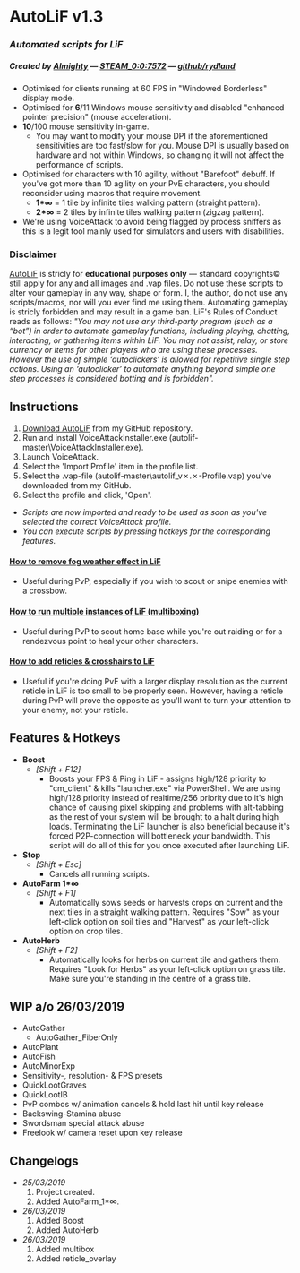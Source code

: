 # AutoLiF  v1.3
### _*Automated scripts for LiF*_ 
##### _*Created by [Almighty](https://i.kym-cdn.com/photos/images/original/001/171/120/b2d.jpg) — [STEAM_0:0:7572](https://steamcommunity.com/id/mcbenis/) — [github/rydland](https://github.com/rydland)*_
* Optimised for clients running at 60 FPS in "Windowed Borderless" display mode.
* Optimised for __6__/11 Windows mouse sensitivity and disabled "enhanced pointer precision" (mouse acceleration).
* __10__/100 mouse sensitivity in-game.
  * You may want to modify your mouse DPI if the aforementioned sensitivities are too fast/slow for you. Mouse DPI is usually based on hardware and not within Windows, so changing it will not affect the performance of scripts.
* Optimised for characters with 10 agility, without "Barefoot" debuff. If you've got more than 10 agility on your PvE characters, you should reconsider using macros that require movement.
  * __1*∞__ = 1 tile by infinite tiles walking pattern (straight pattern).
  * __2*∞__ = 2 tiles by infinite tiles walking pattern (zigzag pattern).
* We're using VoiceAttack to avoid being flagged by process sniffers as this is a legit tool mainly used for simulators and users with disabilities.
### Disclaimer
[AutoLiF](https://github.com/rydland/autolif) is stricly for __educational purposes only__ — standard copyrights© still apply for any and all images and .vap files.
Do not use these scripts to alter your gameplay in any way, shape or form. I, the author, do not use any scripts/macros, nor will you ever find me using them. Automating gameplay is stricly forbidden and may result in a game ban. LiF's Rules of Conduct reads as follows: _"You may not use any third-party program (such as a “bot”) in order to automate gameplay functions, including playing, chatting, interacting, or gathering items within LiF. You may not assist, relay, or store currency or items for other players who are using these processes. However the use of simple ‘autoclickers’ is allowed for repetitive single step actions. Using an ‘autoclicker’ to automate anything beyond simple one step processes is considered botting and is forbidden"._
## Instructions
1. [Download AutoLiF](https://github.com/rydland/autolif/archive/master.zip) from my GitHub repository.
2. Run and install VoiceAttackInstaller.exe (autolif-master\VoiceAttackInstaller.exe).
3. Launch VoiceAttack.
4. Select the 'Import Profile' item in the profile list.
5. Select the .vap-file (autolif-master\autolif_v✗.✗-Profile.vap) you've downloaded from my GitHub.
6. Select the profile and click, 'Open'.
* _Scripts are now imported and ready to be used as soon as you've selected the correct VoiceAttack profile._
* _You can execute scripts by pressing hotkeys for the corresponding features._
#### [How to remove fog weather effect in LiF](https://github.com/rydland/autolif/tree/master/remove_fog)
  * Useful during PvP, especially if you wish to scout or snipe enemies with a crossbow.
#### [How to run multiple instances of LiF (multiboxing)](https://github.com/rydland/autolif/tree/master/multibox)
  * Useful during PvP to scout home base while you're out raiding or for a rendezvous point to heal your other characters.
#### [How to add reticles & crosshairs to LiF](https://github.com/rydland/autolif/tree/master/reticle_overlay)
  * Useful if you're doing PvE with a larger display resolution as the current reticle in LiF is too small to be properly seen. However, having a reticle during PvP will prove the opposite as you'll want to turn your attention to your enemy, not your reticle.
## Features & Hotkeys
* __Boost__
  * _[Shift + F12]_
    * Boosts your FPS & Ping in LiF - assigns high/128 priority to "cm_client" & kills "launcher.exe" via PowerShell. We are using high/128 priority instead of realtime/256 priority due to it's high chance of causing pixel skipping and problems with alt-tabbing as the rest of your system will be brought to a halt during high loads. Terminating the LiF launcher is also beneficial because it's forced P2P-connection will bottleneck your bandwidth. This script will do all of this for you once executed after launching LiF.
* __Stop__
  * _[Shift + Esc]_
    * Cancels all running scripts.
* __AutoFarm 1*∞__
  * _[Shift + F1]_
    * Automatically sows seeds or harvests crops on current and the next tiles in a straight walking pattern. Requires "Sow" as your left-click option on soil tiles and "Harvest" as your left-click option on crop tiles.
* __AutoHerb__
  * _[Shift + F2]_
    * Automatically looks for herbs on current tile and gathers them. Requires "Look for Herbs" as your left-click option on grass tile. Make sure you're standing in the centre of a grass tile.
## WIP a/o 26/03/2019
* AutoGather
  * AutoGather_FiberOnly
* AutoPlant
* AutoFish
* AutoMinorExp
* Sensitivity-, resolution- & FPS presets
* QuickLootGraves
* QuickLootIB
* PvP combos w/ animation cancels & hold last hit until key release
* Backswing-Stamina abuse
* Swordsman special attack abuse
* Freelook w/ camera reset upon key release
## Changelogs
* _25/03/2019_
  1. Project created.
  2. Added AutoFarm_1*∞.
* _26/03/2019_
  1. Added Boost
  2. Added AutoHerb
* _26/03/2019_
  1. Added multibox
  2. Added reticle_overlay

